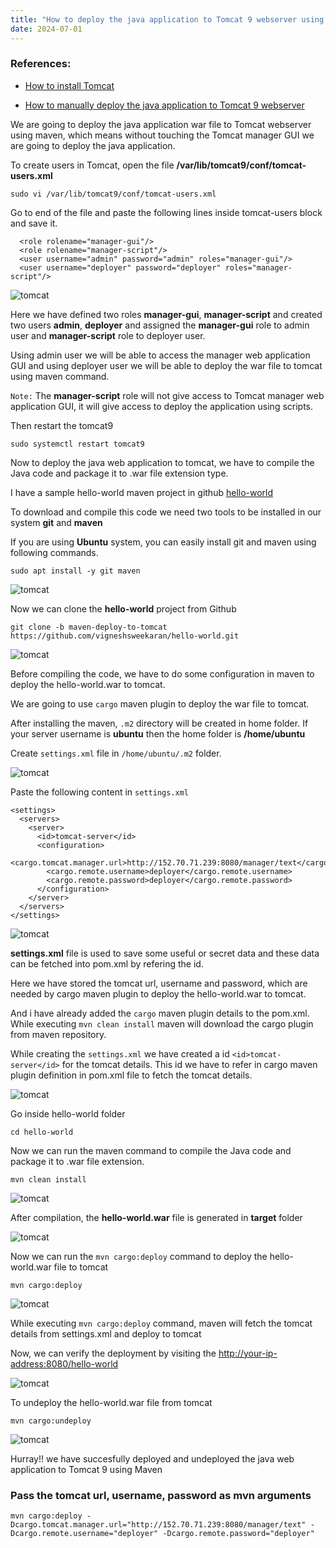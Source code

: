 ```yaml
---
title: "How to deploy the java application to Tomcat 9 webserver using Maven"
date: 2024-07-01
---
```


### References:

- [How to install Tomcat](/index.php/tomcat/10-installation)

- [How to manually deploy the java application to Tomcat 9 webserver](/index.php/tomcat/20-how-to-manually-deploy-java-application-to-tomcat)

We are going to deploy the java application war file to Tomcat webserver using maven, which means without touching the Tomcat manager GUI we are going to deploy the java application.

To create users in Tomcat, open the file **/var/lib/tomcat9/conf/tomcat-users.xml**

```
sudo vi /var/lib/tomcat9/conf/tomcat-users.xml
```

Go to end of the file and paste the following lines inside tomcat-users block and save it.

```
  <role rolename="manager-gui"/>
  <role rolename="manager-script"/>
  <user username="admin" password="admin" roles="manager-gui"/>
  <user username="deployer" password="deployer" roles="manager-script"/>
```

![tomcat](../../images/tomcat-user-script.png)

Here we have defined two roles **manager-gui**, **manager-script** and created two users **admin**, **deployer** and assigned the **manager-gui** role to admin user and **manager-script** role to deployer user.

Using admin user we will be able to access the manager web application GUI and using deployer user we will be able to deploy the war file to tomcat using maven command.

`Note:` The **manager-script** role will not give access to Tomcat manager web application GUI, it will give access to deploy the application using scripts.

Then restart the tomcat9

```
sudo systemctl restart tomcat9
```

Now to deploy the java web application to tomcat, we have to compile the Java code and package it to .war file extension type.

I have a sample hello-world maven project in github [hello-world](https://github.com/vigneshsweekaran/hello-world)

To download and compile this code we need two tools to be installed in our system **git** and **maven**

If you are using **Ubuntu** system, you can easily install git and maven using following commands.

```
sudo apt install -y git maven
```

![tomcat](../../images/tomcat-install-git-maven.png)

Now we can clone the **hello-world** project from Github

```
git clone -b maven-deploy-to-tomcat https://github.com/vigneshsweekaran/hello-world.git
```

![tomcat](../../images/tomcat-git-clone.png)

Before compiling the code, we have to do some configuration in maven to deploy the hello-world.war to tomcat.

We are going to use `cargo` maven plugin to deploy the war file to tomcat.

After installing the maven, `.m2` directory will be created in home folder. If your server username is **ubuntu** then the home folder is **/home/ubuntu**

Create `settings.xml` file in `/home/ubuntu/.m2` folder.

![tomcat](../../images/tomcat-setting-xml-location.png)

Paste the following content in `settings.xml`

```
<settings>
  <servers>
    <server>
      <id>tomcat-server</id>
      <configuration>
        <cargo.tomcat.manager.url>http://152.70.71.239:8080/manager/text</cargo.tomcat.manager.url>
        <cargo.remote.username>deployer</cargo.remote.username>
        <cargo.remote.password>deployer</cargo.remote.password>
      </configuration>
    </server>
  </servers>
</settings>
```

![tomcat](../../images/tomcat-settings-xml.png)

**settings.xml** file is used to save some useful or secret data and these data can be fetched into pom.xml by refering the id.

Here we have stored the tomcat url, username and password, which are needed by cargo maven plugin to deploy the hello-world.war to tomcat.

And i have already added the `cargo` maven plugin details to the pom.xml. While executing `mvn clean install` maven will download the cargo plugin from maven repository.

While creating the `settings.xml` we have created a id `<id>tomcat-server</id>` for the tomcat details. This id we have to refer in cargo maven plugin definition in pom.xml file to fetch the tomcat details.

![tomcat](../../images/tomcat-cargo-plugin-pom.png)

Go inside hello-world folder

```
cd hello-world
```

Now we can run the maven command to compile the Java code and package it to .war file extension.

```
mvn clean install
```

![tomcat](../../images/tomcat-mvn-clean-install.png)

After compilation, the **hello-world.war** file is generated in **target** folder

![tomcat](../../images/tomcat-target-folder.png)

Now we can run the `mvn cargo:deploy` command to deploy the hello-world.war file to tomcat

```
mvn cargo:deploy
```

![tomcat](../../images/tomcat-mvn-cargo-deploy.png)

While executing `mvn cargo:deploy` command, maven will fetch the tomcat details from settings.xml and deploy to tomcat

Now, we can verify the deployment by visiting the [http://your-ip-address:8080/hello-world](http://your-ip-address:8080/hello-world)

![tomcat](../../images/tomcat-hello-world-page.png)

To undeploy the hello-world.war file from tomcat

```
mvn cargo:undeploy
```

![tomcat](../../images/tomcat-maven-cargo-undeploy.png)

Hurray!! we have succesfully deployed and undeployed the java web application to Tomcat 9 using Maven

### Pass the tomcat url, username, password as mvn arguments

```
mvn cargo:deploy -Dcargo.tomcat.manager.url="http://152.70.71.239:8080/manager/text" -Dcargo.remote.username="deployer" -Dcargo.remote.password="deployer"
```
